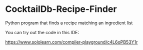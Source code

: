# CocktailDb-Recipe-Finder
Python program that finds a recipe matching an ingredient list

You can try out the code in this IDE:

https://www.sololearn.com/compiler-playground/c4L6oPB53Y1r
